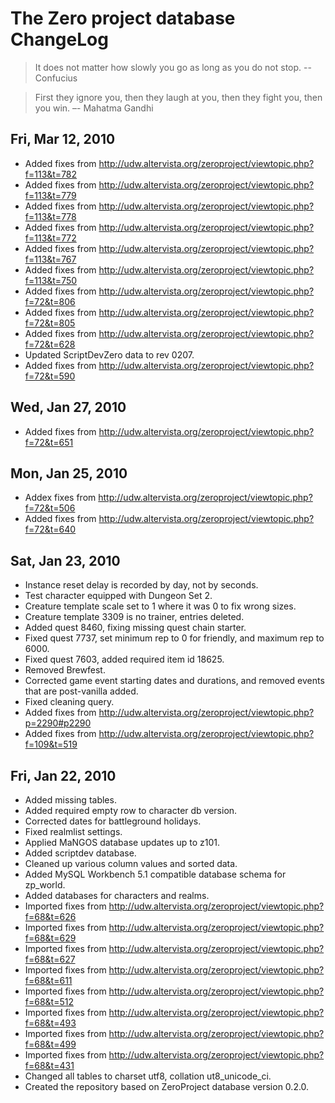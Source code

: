 # The Zero project database ChangeLog

> It does not matter how slowly you go as long as you do not stop.
> -- Confucius

> First they ignore you, then they laugh at you, then they fight you,
> then you win. –- Mahatma Gandhi

## Fri, Mar 12, 2010

* Added fixes from http://udw.altervista.org/zeroproject/viewtopic.php?f=113&t=782
* Added fixes from http://udw.altervista.org/zeroproject/viewtopic.php?f=113&t=779
* Added fixes from http://udw.altervista.org/zeroproject/viewtopic.php?f=113&t=778
* Added fixes from http://udw.altervista.org/zeroproject/viewtopic.php?f=113&t=772
* Added fixes from http://udw.altervista.org/zeroproject/viewtopic.php?f=113&t=767
* Added fixes from http://udw.altervista.org/zeroproject/viewtopic.php?f=113&t=750
* Added fixes from http://udw.altervista.org/zeroproject/viewtopic.php?f=72&t=806
* Added fixes from http://udw.altervista.org/zeroproject/viewtopic.php?f=72&t=805
* Added fixes from http://udw.altervista.org/zeroproject/viewtopic.php?f=72&t=628
* Updated ScriptDevZero data to rev 0207.
* Added fixes from http://udw.altervista.org/zeroproject/viewtopic.php?f=72&t=590

## Wed, Jan 27, 2010

* Added fixes from http://udw.altervista.org/zeroproject/viewtopic.php?f=72&t=651

## Mon, Jan 25, 2010

* Addex fixes from http://udw.altervista.org/zeroproject/viewtopic.php?f=72&t=506
* Added fixes from http://udw.altervista.org/zeroproject/viewtopic.php?f=72&t=640

## Sat, Jan 23, 2010

* Instance reset delay is recorded by day, not by seconds.
* Test character equipped with Dungeon Set 2.
* Creature template scale set to 1 where it was 0 to fix wrong sizes.
* Creature template 3309 is no trainer, entries deleted.
* Added quest 8460, fixing missing quest chain starter.
* Fixed quest 7737, set minimum rep to 0 for friendly, and maximum
  rep to 6000.
* Fixed quest 7603, added required item id 18625.
* Removed Brewfest.
* Corrected game event starting dates and durations, and removed events
  that are post-vanilla added.
* Fixed cleaning query.
* Added fixes from http://udw.altervista.org/zeroproject/viewtopic.php?p=2290#p2290
* Added fixes from http://udw.altervista.org/zeroproject/viewtopic.php?f=109&t=519

## Fri, Jan 22, 2010

* Added missing tables.
* Added required empty row to character db version.
* Corrected dates for battleground holidays.
* Fixed realmlist settings.
* Applied MaNGOS database updates up to z101.
* Added scriptdev database.
* Cleaned up various column values and sorted data.
* Added MySQL Workbench 5.1 compatible database schema for zp_world.
* Added databases for characters and realms.
* Imported fixes from http://udw.altervista.org/zeroproject/viewtopic.php?f=68&t=626
* Imported fixes from http://udw.altervista.org/zeroproject/viewtopic.php?f=68&t=629
* Imported fixes from http://udw.altervista.org/zeroproject/viewtopic.php?f=68&t=627
* Imported fixes from http://udw.altervista.org/zeroproject/viewtopic.php?f=68&t=611
* Imported fixes from http://udw.altervista.org/zeroproject/viewtopic.php?f=68&t=512
* Imported fixes from http://udw.altervista.org/zeroproject/viewtopic.php?f=68&t=493
* Imported fixes from http://udw.altervista.org/zeroproject/viewtopic.php?f=68&t=499
* Imported fixes from http://udw.altervista.org/zeroproject/viewtopic.php?f=68&t=431
* Changed all tables to charset utf8, collation ut8_unicode_ci.
* Created the repository based on ZeroProject database version 0.2.0.
